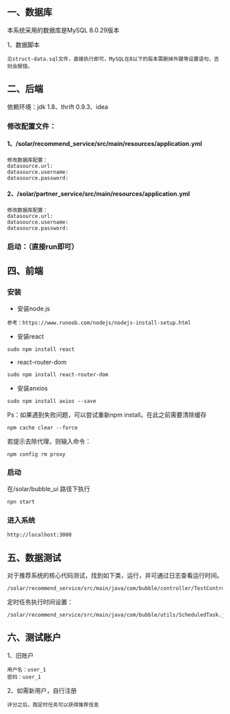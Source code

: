 ## 一、数据库

本系统采用的数据库是MySQL 8.0.29版本

1、数据脚本

```
见struct-data.sql文件，直接执行即可，MySQL在8以下的版本需删掉外键等设置语句，否则会报错。
```

## 二、后端

依赖环境：jdk 1.8、thrift 0.9.3、idea

### 修改配置文件：

#### 1、/solar/recommend_service/src/main/resources/application.yml

```
修改数据库配置：
datasource.url:
datasource.username:
datasource.password:
```

#### 2、/solar/partner_service/src/main/resources/application.yml

```
修改数据库配置：
datasource.url:
datasource.username:
datasource.password:
```

### 启动：（直接run即可）

## 四、前端

### 安装

* 安装node.js

```
参考：https://www.runoob.com/nodejs/nodejs-install-setup.html

```

* 安装react

```
sudo npm install react
```

* react-router-dom

```
sudo npm install react-router-dom
```

* 安装anxios

```
sudo npm install axios --save
```

Ps：如果遇到失败问题，可以尝试重新npm install。在此之前需要清除缓存

```
npm cache clear --force
```

若提示去除代理，则输入命令：

```
npm config rm proxy
```

### 启动

在/solar/bubble_ui 路径下执行

```
npn start
```

### 进入系统

```
http://localhost:3000
```

## 五、数据测试

对于推荐系统的核心代码测试，找到如下类，运行，并可通过日志查看运行时间。

````
/solar/recommend_service/src/main/java/com/bubble/controller/TestController.java
````

定时任务执行时间设置：

```
/solar/recommend_service/src/main/java/com/bubble/utils/ScheduledTask.java
```

## 六、测试账户

1、旧账户

```
用户名：user_1
密码：user_1
```

2、如需新用户，自行注册

```
评分之后，跑定时任务可以获得推荐信息
```













